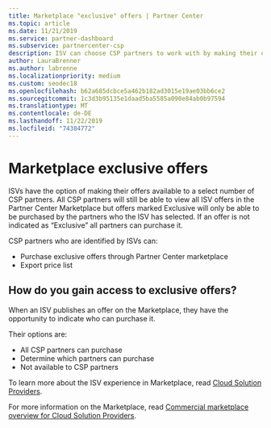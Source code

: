 ```yaml
---
title: Marketplace "exclusive" offers | Partner Center
ms.topic: article
ms.date: 11/21/2019
ms.service: partner-dashboard
ms.subservice: partnercenter-csp
description: ISV can choose CSP partners to work with by making their offers exclusive.
author: LauraBrenner
ms.author: labrenne
ms.localizationpriority: medium
ms.custom: seodec18
ms.openlocfilehash: b62a685dcbce5a462b182ad3015e19ae03bb6ce2
ms.sourcegitcommit: 1c3d3b95135e1daad5ba5585a090e84ab0b97594
ms.translationtype: MT
ms.contentlocale: de-DE
ms.lasthandoff: 11/22/2019
ms.locfileid: "74384772"
---
```

# <a name="marketplace-exclusive-offers"></a>Marketplace exclusive offers

ISVs have the option of making their offers available to a select number of CSP partners. All CSP partners will still be able to view all ISV offers in the Partner Center Marketplace but offers marked Exclusive will only be able to be purchased by the partners who the ISV has selected. If an offer is not indicated as “Exclusive” all partners can purchase it.

CSP partners who are identified by ISVs can:

- Purchase exclusive offers through Partner Center marketplace
- Export price list

## <a name="how-do-you-gain-access-to-exclusive-offers"></a>How do you gain access to exclusive offers?

When an ISV publishes an offer on the Marketplace, they have the opportunity to indicate who can purchase it. 

Their options are:

- All CSP partners can purchase
- Determine which partners can purchase
- Not available to CSP partners

To learn more about the ISV experience in Marketplace, read [Cloud Solution Providers](https://docs.microsoft.com/azure/marketplace/cloud-solution-providers).

For more information on the Marketplace, read [Commercial marketplace overview for Cloud Solution Providers](https://docs.microsoft.partner-center/commercial-marketplace-overview.md).